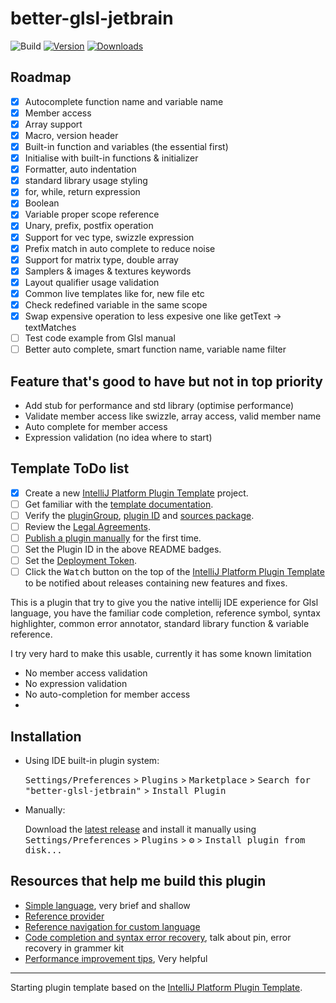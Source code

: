 # better-glsl-jetbrain

![Build](https://github.com/LeeTeng2001/better-glsl-jetbrain/workflows/Build/badge.svg)
[![Version](https://img.shields.io/jetbrains/plugin/v/PLUGIN_ID.svg)](https://plugins.jetbrains.com/plugin/PLUGIN_ID)
[![Downloads](https://img.shields.io/jetbrains/plugin/d/PLUGIN_ID.svg)](https://plugins.jetbrains.com/plugin/PLUGIN_ID)

## Roadmap
- [x] Autocomplete function name and variable name
- [x] Member access
- [x] Array support
- [x] Macro, version header
- [x] Built-in function and variables (the essential first)
- [x] Initialise with built-in functions & initializer
- [x] Formatter, auto indentation
- [x] standard library usage styling
- [x] for, while, return expression
- [x] Boolean
- [x] Variable proper scope reference
- [x] Unary, prefix, postfix operation
- [x] Support for vec type, swizzle expression
- [x] Prefix match in auto complete to reduce noise
- [x] Support for matrix type, double array
- [x] Samplers & images & textures keywords
- [x] Layout qualifier usage validation
- [x] Common live templates like for, new file etc
- [x] Check redefined variable in the same scope
- [x] Swap expensive operation to less expesive one like getText -> textMatches
- [ ] Test code example from Glsl manual
- [ ] Better auto complete, smart function name, variable name filter

## Feature that's good to have but not in top priority
- Add stub for performance and std library (optimise performance)
- Validate member access like swizzle, array access, valid member name
- Auto complete for member access
- Expression validation (no idea where to start)

## Template ToDo list
- [x] Create a new [IntelliJ Platform Plugin Template][template] project.
- [ ] Get familiar with the [template documentation][template].
- [ ] Verify the [pluginGroup](/gradle.properties), [plugin ID](/src/main/resources/META-INF/plugin.xml) and [sources package](/src/main/kotlin).
- [ ] Review the [Legal Agreements](https://plugins.jetbrains.com/docs/marketplace/legal-agreements.html).
- [ ] [Publish a plugin manually](https://plugins.jetbrains.com/docs/intellij/publishing-plugin.html?from=IJPluginTemplate) for the first time.
- [ ] Set the Plugin ID in the above README badges.
- [ ] Set the [Deployment Token](https://plugins.jetbrains.com/docs/marketplace/plugin-upload.html).
- [ ] Click the <kbd>Watch</kbd> button on the top of the [IntelliJ Platform Plugin Template][template] to be notified about releases containing new features and fixes.

<!-- Plugin description -->

This is a plugin that try to give you the native intellij IDE experience for Glsl language, you have the familiar code completion, reference symbol, syntax highlighter, common error annotator, standard library function & variable reference.

I try very hard to make this usable, currently it has some known limitation

- No member access validation
- No expression validation
- No auto-completion for member access
- 


<!-- Plugin description end -->

## Installation

- Using IDE built-in plugin system:
  
  <kbd>Settings/Preferences</kbd> > <kbd>Plugins</kbd> > <kbd>Marketplace</kbd> > <kbd>Search for "better-glsl-jetbrain"</kbd> >
  <kbd>Install Plugin</kbd>
  
- Manually:

  Download the [latest release](https://github.com/LeeTeng2001/better-glsl-jetbrain/releases/latest) and install it manually using
  <kbd>Settings/Preferences</kbd> > <kbd>Plugins</kbd> > <kbd>⚙️</kbd> > <kbd>Install plugin from disk...</kbd>

## Resources that help me build this plugin
- [Simple language](https://plugins.jetbrains.com/docs/intellij/custom-language-support-tutorial.html), very brief and shallow
- [Reference provider](https://intellij-support.jetbrains.com/hc/en-us/community/posts/206117609-Problems-to-add-PsiReferenceContributor)
- [Reference navigation for custom language](https://intellij-support.jetbrains.com/hc/en-us/community/posts/206763465-Navigation-from-usage-to-declaration-for-custom-language)
- [Code completion and syntax error recovery](https://intellij-support.jetbrains.com/hc/en-us/community/posts/360000081950-Code-completion-and-syntax-error-recovery), talk about pin, error recovery in grammer kit
- [Performance improvement tips](https://intellij-sdk-docs-cn.github.io/intellij/sdk/docs/reference_guide/performance/performance.html), Very helpful

---
Starting plugin template based on the [IntelliJ Platform Plugin Template][template].

[template]: https://github.com/JetBrains/intellij-platform-plugin-template
